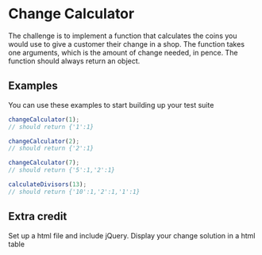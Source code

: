 # Change Calculator

The challenge is to implement a function that calculates the coins you would use to give a customer their change in a shop. The function takes one arguments, which is the amount of change needed, in pence. The function should always return an object.

## Examples

You can use these examples to start building up your test suite

```js
changeCalculator(1);
// should return {'1':1}
```

```js
changeCalculator(2);
// should return {'2':1}
```

```js
changeCalculator(7);
// should return {'5':1,'2':1}
```

```js
calculateDivisors(13);
// should return {'10':1,'2':1,'1':1}
```

## Extra credit

Set up a html file and include jQuery. Display your change solution in a html table
